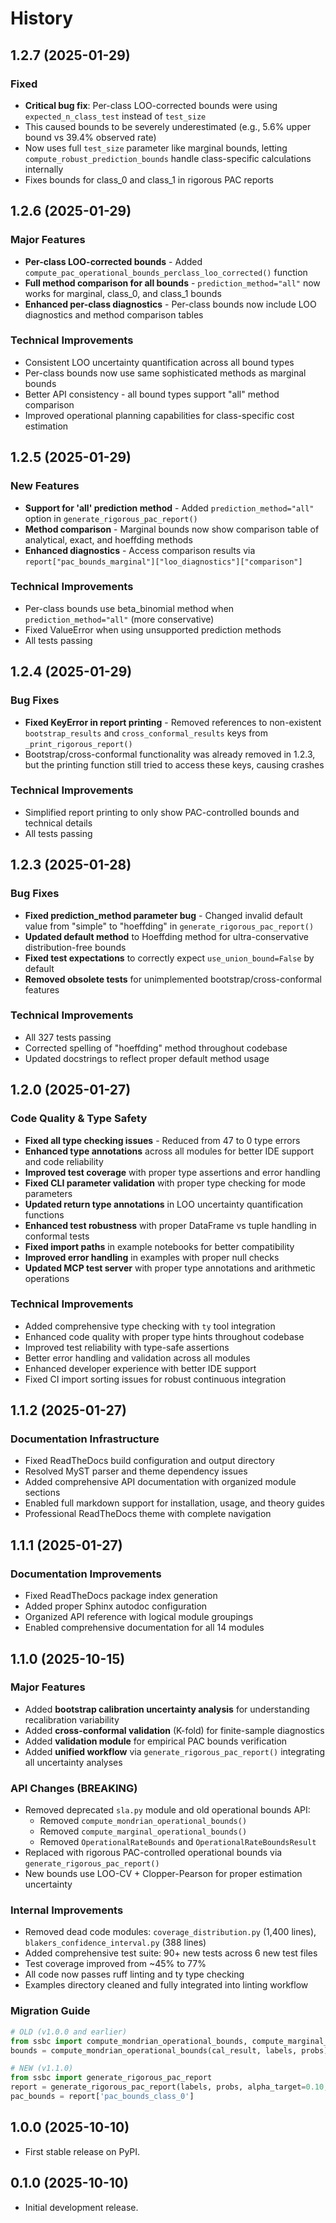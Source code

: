 # History

## 1.2.7 (2025-01-29)

### Fixed
- **Critical bug fix**: Per-class LOO-corrected bounds were using `expected_n_class_test` instead of `test_size`
- This caused bounds to be severely underestimated (e.g., 5.6% upper bound vs 39.4% observed rate)
- Now uses full `test_size` parameter like marginal bounds, letting `compute_robust_prediction_bounds` handle class-specific calculations internally
- Fixes bounds for class_0 and class_1 in rigorous PAC reports

## 1.2.6 (2025-01-29)

### Major Features
- **Per-class LOO-corrected bounds** - Added `compute_pac_operational_bounds_perclass_loo_corrected()` function
- **Full method comparison for all bounds** - `prediction_method="all"` now works for marginal, class_0, and class_1 bounds
- **Enhanced per-class diagnostics** - Per-class bounds now include LOO diagnostics and method comparison tables

### Technical Improvements
- Consistent LOO uncertainty quantification across all bound types
- Per-class bounds now use same sophisticated methods as marginal bounds
- Better API consistency - all bound types support "all" method comparison
- Improved operational planning capabilities for class-specific cost estimation

## 1.2.5 (2025-01-29)

### New Features
- **Support for 'all' prediction method** - Added `prediction_method="all"` option in `generate_rigorous_pac_report()`
- **Method comparison** - Marginal bounds now show comparison table of analytical, exact, and hoeffding methods
- **Enhanced diagnostics** - Access comparison results via `report["pac_bounds_marginal"]["loo_diagnostics"]["comparison"]`

### Technical Improvements
- Per-class bounds use beta_binomial method when `prediction_method="all"` (more conservative)
- Fixed ValueError when using unsupported prediction methods
- All tests passing

## 1.2.4 (2025-01-29)

### Bug Fixes
- **Fixed KeyError in report printing** - Removed references to non-existent `bootstrap_results` and `cross_conformal_results` keys from `_print_rigorous_report()`
- Bootstrap/cross-conformal functionality was already removed in 1.2.3, but the printing function still tried to access these keys, causing crashes

### Technical Improvements
- Simplified report printing to only show PAC-controlled bounds and technical details
- All tests passing

## 1.2.3 (2025-01-28)

### Bug Fixes
- **Fixed prediction_method parameter bug** - Changed invalid default value from "simple" to "hoeffding" in `generate_rigorous_pac_report()`
- **Updated default method** to Hoeffding method for ultra-conservative distribution-free bounds
- **Fixed test expectations** to correctly expect `use_union_bound=False` by default
- **Removed obsolete tests** for unimplemented bootstrap/cross-conformal features

### Technical Improvements
- All 327 tests passing
- Corrected spelling of "hoeffding" method throughout codebase
- Updated docstrings to reflect proper default method usage

## 1.2.0 (2025-01-27)

### Code Quality & Type Safety
- **Fixed all type checking issues** - Reduced from 47 to 0 type errors
- **Enhanced type annotations** across all modules for better IDE support and code reliability
- **Improved test coverage** with proper type assertions and error handling
- **Fixed CLI parameter validation** with proper type checking for mode parameters
- **Updated return type annotations** in LOO uncertainty quantification functions
- **Enhanced test robustness** with proper DataFrame vs tuple handling in conformal tests
- **Fixed import paths** in example notebooks for better compatibility
- **Improved error handling** in examples with proper null checks
- **Updated MCP test server** with proper type annotations and arithmetic operations

### Technical Improvements
- Added comprehensive type checking with `ty` tool integration
- Enhanced code quality with proper type hints throughout codebase
- Improved test reliability with type-safe assertions
- Better error handling and validation across all modules
- Enhanced developer experience with better IDE support
- Fixed CI import sorting issues for robust continuous integration

## 1.1.2 (2025-01-27)

### Documentation Infrastructure
- Fixed ReadTheDocs build configuration and output directory
- Resolved MyST parser and theme dependency issues
- Added comprehensive API documentation with organized module sections
- Enabled full markdown support for installation, usage, and theory guides
- Professional ReadTheDocs theme with complete navigation

## 1.1.1 (2025-01-27)

### Documentation Improvements
- Fixed ReadTheDocs package index generation
- Added proper Sphinx autodoc configuration
- Organized API reference with logical module groupings
- Enabled comprehensive documentation for all 14 modules

## 1.1.0 (2025-10-15)

### Major Features

* Added **bootstrap calibration uncertainty analysis** for understanding recalibration variability
* Added **cross-conformal validation** (K-fold) for finite-sample diagnostics
* Added **validation module** for empirical PAC bounds verification
* Added **unified workflow** via `generate_rigorous_pac_report()` integrating all uncertainty analyses

### API Changes (BREAKING)

* Removed deprecated `sla.py` module and old operational bounds API:
  - Removed `compute_mondrian_operational_bounds()`
  - Removed `compute_marginal_operational_bounds()`
  - Removed `OperationalRateBounds` and `OperationalRateBoundsResult`
* Replaced with rigorous PAC-controlled operational bounds via `generate_rigorous_pac_report()`
* New bounds use LOO-CV + Clopper-Pearson for proper estimation uncertainty

### Internal Improvements

* Removed dead code modules: `coverage_distribution.py` (1,400 lines), `blakers_confidence_interval.py` (388 lines)
* Added comprehensive test suite: 90+ new tests across 6 new test files
* Test coverage improved from ~45% to 77%
* All code now passes ruff linting and ty type checking
* Examples directory cleaned and fully integrated into linting workflow

### Migration Guide

```python
# OLD (v1.0.0 and earlier)
from ssbc import compute_mondrian_operational_bounds, compute_marginal_operational_bounds
bounds = compute_mondrian_operational_bounds(cal_result, labels, probs)

# NEW (v1.1.0)
from ssbc import generate_rigorous_pac_report
report = generate_rigorous_pac_report(labels, probs, alpha_target=0.10, delta=0.10)
pac_bounds = report['pac_bounds_class_0']
```

## 1.0.0 (2025-10-10)

* First stable release on PyPI.

## 0.1.0 (2025-10-10)

* Initial development release.
